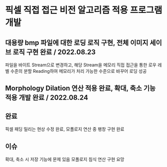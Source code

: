 # 픽셀 직접 접근 비전 알고리즘 적용 프로그램 개발

## 대용량 bmp 파일에 대한 로딩 로직 구현, 전체 이미지 세이브 로직 구현 완료 / 2022.08.23
파일을 바이트 Stream으로 변경하고, 해당 Stream을 메모리 직접 접근을 통한 로우 레벨 수준의 분할 Reading하여 메모리가 처리 가능한 수준으로 바꾸어 로딩 성공

## Morphology Dilation 연산 적용 완료, 확대, 축소 기능 적용 개발 완료 / 2022.08.24
완료
---
픽셀 패딩 밀리는 현상 수정 완료,
모폴로지 연산 중 팽창 구현 완료

이슈
---
확대, 축소 시 저장 기능에 문제 있음
모폴로지 침식 연산 구현 요망
